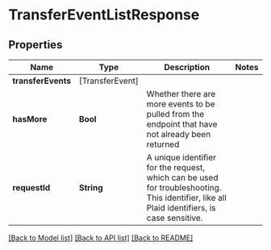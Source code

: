 # TransferEventListResponse

## Properties
Name | Type | Description | Notes
------------ | ------------- | ------------- | -------------
**transferEvents** | [TransferEvent] |  | 
**hasMore** | **Bool** | Whether there are more events to be pulled from the endpoint that have not already been returned | 
**requestId** | **String** | A unique identifier for the request, which can be used for troubleshooting. This identifier, like all Plaid identifiers, is case sensitive. | 

[[Back to Model list]](../README.md#documentation-for-models) [[Back to API list]](../README.md#documentation-for-api-endpoints) [[Back to README]](../README.md)


